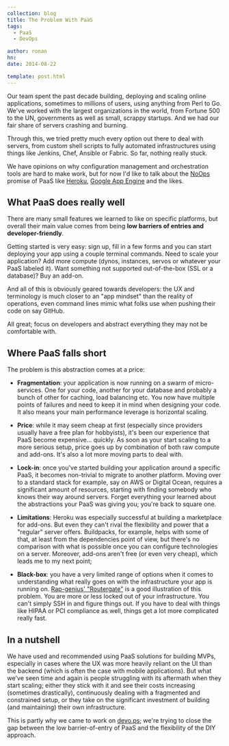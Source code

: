 ```yaml
---
collection: blog
title: The Problem With PaaS
tags:
  - PaaS
  - DevOps

author: ronan
hn:
date: 2014-08-22

template: post.html
---
```


Our team spent the past decade building, deploying and scaling online applications, sometimes to millions of users, using anything from Perl to Go. We've worked with the largest organizations in the world, from Fortune 500 to the UN, governments as well as small, scrappy startups. And we had our fair share of servers crashing and burning. 

Through this, we tried pretty much every option out there to deal with servers, from custom shell scripts to fully automated infrastructures using things like Jenkins, Chef, Ansible or Fabric. So far, nothing really stuck.

We have opinions on why configuration management and orchestration tools are hard to make work, but for now I'd like to talk about the [NoOps](https://blog.appfog.com/what-is-noops-anyhow/) promise of PaaS like [Heroku](http://heroku.com), [Google App Engine](https://developers.google.com/appengine/) and the likes.

## What PaaS does really well

There are many small features we learned to like on specific platforms, but overall their main value comes from being **low barriers of entries and developer-friendly**. 

Getting started is very easy: sign up, fill in a few forms and you can start deploying your app using a couple terminal commands. Need to scale your application? Add more compute (dynos, instances, servos or whatever your PaaS labeled it). Want something not supported out-of-the-box (SSL or a database)? Buy an add-on.

And all of this is obviously geared towards developers: the UX and terminology is much closer to an "app mindset" than the reality of operations, even command lines mimic what folks use when pushing their code on say GitHub.

All great; focus on developers and abstract everything they may not be comfortable with.

## Where PaaS falls short

The problem is this abstraction comes at a price:

- **Fragmentation**: your application is now running on a swarm of micro-services. One for your code, another for your database and probably a bunch of other for caching, load balancing etc. You now have multiple points of failures and need to keep it in mind when designing your code. It also means your main performance leverage is horizontal scaling.

- **Price**: while it may seem cheap at first (especially since providers usually have a free plan for hobbyists), it's been our experience that PaaS become expensive... quickly. As soon as your start scaling to a more serious setup, price goes up by combination of both raw compute and add-ons. It's also a lot more moving parts to deal with.

- **Lock-in**: once you've started building your application around a specific PaaS, it becomes non-trivial to migrate to another platform. Moving over to a standard stack for example, say on AWS or Digital Ocean, requires a significant amount of resources, starting with finding somebody who knows their way around servers. Forget everything your learned about the abstractions your PaaS was giving you; you're back to square one.

- **Limitations**: Heroku was especially successful at building a marketplace for add-ons. But even they can't rival the flexibility and power that a "regular" server offers. Buildpacks, for example, helps with some of that, at least from the dependencies point of view, but there's no comparison with what is possible once you can configure technologies on a server. Moreover, add-ons aren't free (or even very cheap), which leads me to my next point;

- **Black-box**: you have a very limited range of options when it comes to understanding what really goes on with the infrastructure your app is running on. [Rap-genius' "Routergate"](http://genius.com/albums/Heroku/Routergate) is a good illustration of this problem. You are more or less locked out of your infrastructure. You can't simply SSH in and figure things out. If you have to deal with things like HIPAA or PCI compliance as well, things get a lot more complicated really fast.

## In a nutshell

We have used and recommended using PaaS solutions for building MVPs, especially in cases where the UX was more heavily reliant on the UI than the backend (which is often the case with mobile applications). But what we've seen time and again is people struggling with its aftermath when they start scaling; either they stick with it and see their costs increasing (sometimes drastically), continuously dealing with a fragmented and constrained setup, or they take on the significant investment of building (and maintaining) their own  infrastructure.

This is partly why we came to work on [devo.ps](http://devo.ps); we're trying to close the gap between the low barrier-of-entry of PaaS and the flexibility of the DIY approach.
